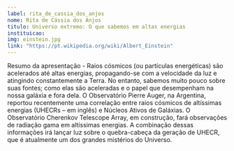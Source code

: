 ```yaml
---
label: rita_de_cassia_dos_anjos
nome: Rita de Cássia dos Anjos
titulo: Universo extremo: O que sabemos em altas energias
instituicao:
img: einstein.jpg
link: "https://pt.wikipedia.org/wiki/Albert_Einstein"
---
```


Resumo da apresentação - Raios cósmicos (ou partículas energéticas) são acelerados até altas energias, propagando-se com a velocidade da luz e atingindo constantemente a Terra.
No entanto, sabemos muito pouco sobre suas fontes; como elas são aceleradas e o papel que desempenham na nossa galáxia e fora dela. O Observatório Pierre Auger, na Argentina, 
reportou recentemente uma correlação entre raios cósmicos de altíssimas energias (UHECRs – em inglês) e Núcleos Ativos de Galáxias. O Observatório Cherenkov Telescope Array, 
em construção, fará observações de radiação gama em altíssimas energias. A combinação dessas informações irá lançar luz sobre o quebra-cabeça da geração de UHECR, que é 
atualmente um dos grandes mistérios do Universo.
